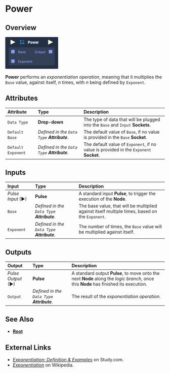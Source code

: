 # Power

## Overview

![](../../.gitbook/assets/node-power.png)

**Power** performs an _exponentiation operation_, meaning that it multiplies the `Base` value, against itself, _n_ times, with _n_ being defined by `Exponent`.

## Attributes

| Attribute | Type | Description |
| :--- | :--- | :--- |
| `Data Type` | **Drop-down** | The type of data that will be plugged into the `Base` and `Input` **Sockets**. |
| `Default Base` | _Defined in the `Data Type` **Attribute**_. | The default value of `Base`, if no value is provided in the `Base` **Socket**. |
| `Default Exponent` | _Defined in the `Data Type` **Attribute**_. | The default value of `Exponent`, if no value is provided in the `Exponent` **Socket**. |

## Inputs

| Input | Type | Description |
| :--- | :--- | :--- |
| _Pulse Input_ \(►\) | **Pulse** | A standard input **Pulse**, to trigger the execution of the **Node**. |
| `Base` | _Defined in the `Data Type` **Attribute**_. | The base value, that will be multiplied against itself multiple times, based on the `Exponent`. |
| `Exponent` | _Defined in the `Data Type` **Attribute**_. | The number of times, the `Base` value will be multiplied against itself. |

## Outputs

| Output | Type | Description |
| :--- | :--- | :--- |
| _Pulse Output_ \(►\) | **Pulse** | A standard output **Pulse**, to move onto the next **Node** along the _logic branch_, once this **Node** has finished its execution. |
| `Output` | _Defined in the `Data Type` **Attribute**_. | The result of the _exponentiation operation_. |

## See Also

* [**Root**](root.md)

## External Links

* [_Exponentiation: Definition & Examples_](https://study.com/academy/lesson/exponentiation-definition-examples-quiz.html) on Study.com.
* [_Exponentiation_](https://en.wikipedia.org/wiki/Exponentiation) on Wikipedia.

